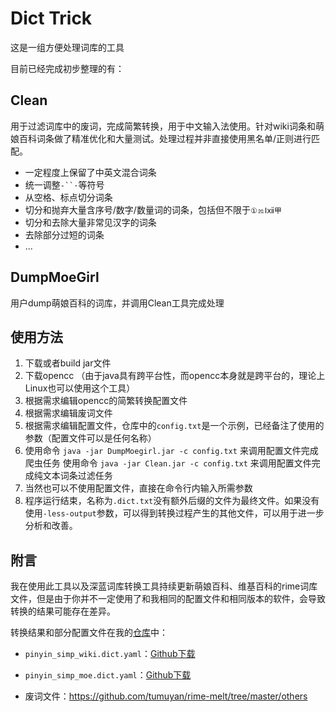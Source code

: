 # Dict Trick

这是一组方便处理词库的工具

目前已经完成初步整理的有：

## Clean

用于过滤词库中的废词，完成简繁转换，用于中文输入法使用。针对wiki词条和萌娘百科词条做了精准优化和大量测试。处理过程并非直接使用黑名单/正则进行匹配。

- 一定程度上保留了中英文混合词条
- 统一调整`-``·`等符号
- 从空格、标点切分词条
- 切分和抛弃大量含序号/数字/数量词的词条，包括但不限于`①⒛Ⅰⅻ甲`
- 切分和去除大量非常见汉字的词条
- 去除部分过短的词条
- ...

## DumpMoeGirl

用户dump萌娘百科的词库，并调用Clean工具完成处理



## 使用方法

1. 下载或者build jar文件
2. 下载opencc （由于java具有跨平台性，而opencc本身就是跨平台的，理论上Linux也可以使用这个工具）
3. 根据需求编辑opencc的简繁转换配置文件
4. 根据需求编辑废词文件
5. 根据需求编辑配置文件，仓库中的`config.txt`是一个示例，已经备注了使用的参数（配置文件可以是任何名称）
6. 使用命令 `java -jar DumpMoegirl.jar -c config.txt` 来调用配置文件完成爬虫任务
   使用命令 `java -jar Clean.jar -c config.txt` 来调用配置文件完成纯文本词条过滤任务
7. 当然也可以不使用配置文件，直接在命令行内输入所需参数
8. 程序运行结束，名称为`.dict.txt`没有额外后缀的文件为最终文件。如果没有使用`-less-output`参数，可以得到转换过程产生的其他文件，可以用于进一步分析和改善。



## 附言

我在使用此工具以及深蓝词库转换工具持续更新萌娘百科、维基百科的rime词库文件，但是由于你并不一定使用了和我相同的配置文件和相同版本的软件，会导致转换的结果可能存在差异。



转换结果和部分配置文件在我的[仓库](https://github.com/tumuyan/rime-melt)中：

- `pinyin_simp_wiki.dict.yaml`：[Github下载](https://github.com/tumuyan/rime-pinyin-simp/raw/master/pinyin_simp_wiki.dict.yaml)
- `pinyin_simp_moe.dict.yaml`：[Github下载](https://github.com/tumuyan/rime-pinyin-simp/raw/master/pinyin_simp_moe.dict.yaml)

- 废词文件：https://github.com/tumuyan/rime-melt/tree/master/others
